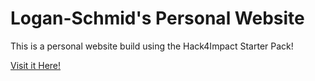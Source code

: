 # Logan-Schmid's Personal Website

This is a personal website build using the Hack4Impact Starter Pack!

[Visit it Here!](https://logan-schmid.github.io/)
